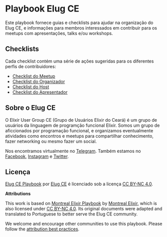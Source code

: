 # Playbook Elug CE

Este playbook fornece guias e checklists para ajudar na organização do Elug CE, e informações para membros interessados em contribuir para os meetups com apresentações, talks e/ou workshops.

## Checklists

Cada checklist contém uma série de ações sugeridas para os diferentes perfis de contribuidores:

- [Checklist do Meetup](meetup.md)
- [Checklist do Organizador](organizer.md)
- [Checklist do Host](host.md)
- [Checklist do Apresentador](presenters.md)

## Sobre o Elug CE

O Elixir User Group CE (Grupo de Usuários Elixir do Ceará) é um grupo de usuários da linguagem de programção funcional Elixir. Somos um grupo de aficcionados por programação funcional, e organizamos eventualmente atividades como encontros e meetups para compartilhar conhecimento, fazer networking ou mesmo fazer um social.

Nos encontramos virtualmente no [Telegram](https://t.me/elug_ce). Também estamos no [Facebook](https://fb.com/elugce), [Instagram](https://www.instagram.com/elug_ce) e [Twitter](https://twitter.com/elug_ce).

## Licença

[Elug CE Playbook](https://github.com/elug-ce/playbook) por [Elug CE](https://elug-ce.github.io) é licenciado sob a licença [CC BY-NC 4.0](http://creativecommons.org/licenses/by-nc/4.0/).

**Attributions**

This work is based on [Montreal Elixir Playbook](https://github.com/montrealelixir/playbook) by [Montreal Elixir](http://www.montrealelixir.ca), which is also licensed under [CC BY-NC 4.0](http://creativecommons.org/licenses/by-nc/4.0/). Its original documents were adapted and translated to Portuguese to better serve the Elug CE community.

We welcome and encourage other communities to use this playbook. Please follow the [attribution best practices](https://wiki.creativecommons.org/wiki/Best_practices_for_attribution).
